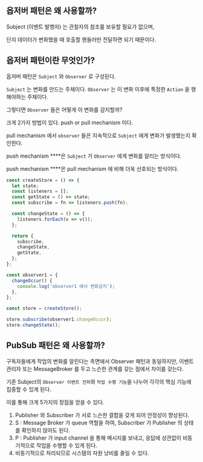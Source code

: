 ## 옵저버 패턴은 왜 사용할까?

Subject (이벤트 발행자) 는 관찰자의 참조를 보유할 필요가 없으며,

단지 데이터가 변화했을 때 호출할 핸들러만 전달하면 되기 때문이다.

## 옵저버 패턴이란 무엇인가?

옵저버 패턴은 `Subject` 와 `Observer` 로 구성된다.

`Subject` 는 변화를 만드는 주체이다. `Observer` 는 이 변화 이후에 특정한 `Action` 을 행해야하는 주체이다.

그렇다면 `Observer` 들은 어떻게 이 변화를 감지할까?

크게 2가지 방법이 있다. push or pull mechanism 이다.

pull mechanism 에서 `observer` 들은 지속적으로 `Subject` 에게 변화가 발생했는지 확인한다.

push mechanism \*\*\*\*은 `Subject` 가 `Observer` 에게 변화를 알리는 방식이다.

push mechanism \*\*\*\*은 pull mechanism 에 비해 더욱 선호되는 방식이다.

```jsx
const createStore = () => {
  let state;
  const listeners = [];
  const getState = () => state;
  const subscribe = fn => listeners.push(fn);

  const changeState = () => {
    listeners.forEach(v => v());
  };

  return {
    subscribe,
    changeState,
    getState,
  };
};

const observer1 = {
  changeOccur() {
    console.log('observer1 에서 변화감지');
  },
};

const store = createStore();

store.subscribe(observer1.changeOccur);
store.changeState();
```

## PubSub 패턴은 왜 사용할까?

구독자들에게 작업의 변화를 알린다는 측면에서 Observer 패턴과 동일하지만, 이벤트 관리자 또는 MessageBroker 를 두고 느슨한 관계를 갖는 점에서 차이를 갖는다.

기존 Subject의 `Observer 이벤트 전파`와 `작업 수행 기능`을 나누어 각각의 핵심 기능에 집중할 수 있게 된다.

이를 통해 크게 5가지의 장점을 얻을 수 있다.

1. Publisher 와 Subscriber 가 서로 느슨한 결합을 갖게 되어 안정성이 향상된다.
2. S : Message Broker 가 queue 역할을 하여, Subscriber 가 Publisher 의 상태를 확인하지 않아도 된다.
3. P : Publisher 가 input channel 을 통해 메시지를 보내고, 응답에 상관없이 비동기적으로 작업을 수행할 수 있게 된다.
4. 비동기적으로 처리되므로 시스템의 자원 낭비를 줄일 수 있다.
